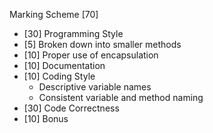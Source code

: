 Marking Scheme [70]
- [30] Programming Style
- [5] Broken down into smaller methods
- [10] Proper use of encapsulation
- [10] Documentation
- [10] Coding Style
  - Descriptive variable names
  - Consistent variable and method naming
- [30] Code Correctness
- [10] Bonus